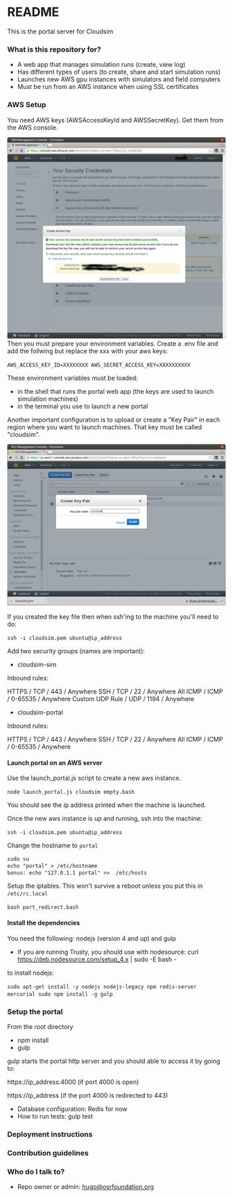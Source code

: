 # README #

This is the portal server for Cloudsim

### What is this repository for? ###

* A web app that manages simulation runs (create, view log)
* Has different types of users (to create, share and start simulation runs)
* Launches new AWS gpu instances with simulators and field computers
* Must be run from an AWS instance when using SSL certificates

### AWS Setup ###

You need AWS keys (AWSAccessKeyId and AWSSecretKey). Get them from the AWS
console.

![IMAGE](aws_keys.png) Then you must prepare your environment variables.
Create a .env file and add the follwing but replace the xxx with your aws keys:

`AWS_ACCESS_KEY_ID=XXXXXXXX
 AWS_SECRET_ACCESS_KEY=XXXXXXXXXX`

These environment variables must be loaded:

* in the shell that runs the portal web app (the keys are used to launch
 simulation machines)
* in the terminal you use to launch a new portal

Another important configuration is to upload or create a "Key Pair" in each
region where you want to launch machines. That key must be called "cloudsim".

![IMAGE](cloudsim_key.png)

If you created the key file then when ssh'ing to the machine you'll need to do:

`ssh -i cloudsim.pem ubuntu@ip_address`


Add two security groups (names are important):

* cloudsim-sim

Inbound rules:

HTTPS / TCP / 443 / Anywhere
SSH  / TCP / 22 / Anywhere
All ICMP / ICMP / 0-65535 / Anywhere
Custom UDP Rule  / UDP / 1194 / Anywhere

* cloudsim-portal

Inbound rules:

HTTPS / TCP / 443 / Anywhere
SSH  / TCP / 22 / Anywhere
All ICMP / ICMP / 0-65535 / Anywhere


#### Launch portal on an AWS server ####

Use the launch_portal.js script to create a new aws instance.

`node launch_portal.js cloudsim empty.bash`

You should see the ip address printed when the machine is launched.

Once the new aws instance is up and running, ssh into the machine:

`ssh -i cloudsim.pem ubuntu@ip_address`

Change the hostname to `portal`

~~~
sudo su
echo "portal" > /etc/hostname
bonus: echo "127.0.1.1 portal" >>  /etc/hosts
~~~

Setup the iptables. This won't survive a reboot unless you put this in
`/etc/rc.local`

`bash port_redirect.bash`


#### Install the dependencies ####

You need the following: nodejs (version 4 and up) and gulp

* If you are running Trusty, you should use with nodesource:
curl https://deb.nodesource.com/setup_4.x | sudo -E bash -

to install nodejs:

`sudo apt-get install -y nodejs nodejs-legacy npm redis-server mercurial
sudo npm install -g gulp`

### Setup the portal ###

From the root directory

* npm install
* gulp

gulp starts the portal http server and you should able to access it by going
to:

https://ip_address:4000 (if port 4000 is open)

https://ip_address (if the port 4000 is redirected to 443)


* Database configuration: Redis for now
* How to run tests: gulp test

### Deployment instructions ###


### Contribution guidelines ###

### Who do I talk to? ###

* Repo owner or admin: hugo@osrfoundation.org
